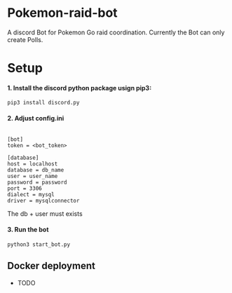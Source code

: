 # Pokemon-raid-bot
A discord Bot for Pokemon Go raid coordination.
Currently the Bot can only create Polls.

# Setup

#### 1. Install the discord python package usign pip3: 
```
pip3 install discord.py
```
#### 2. Adjust config.ini
```

[bot]
token = <bot_token>

[database]
host = localhost
database = db_name
user = user_name
password = password
port = 3306
dialect = mysql
driver = mysqlconnector
```
The db + user must exists

#### 3. Run the bot

```
python3 start_bot.py
```

## Docker deployment
- TODO
